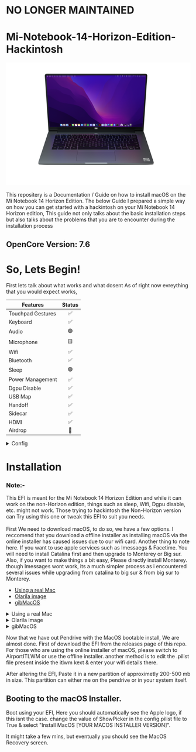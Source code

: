 # NO LONGER MAINTAINED
# Mi-Notebook-14-Horizon-Edition-Hackintosh

![Laptop Image](https://github.com/PhantomZNeuroX/Mi-Notebook-14-Horizon-Edition-Hackintosh/blob/main/Assets/MI%20notebook%20Monterey.png?style=centerme)

This repositery is a Documentation / Guide on how to install macOS on the Mi Notebook 14 Horizon Edition. The below Guide I prepared a simple way on how you can get started with a hackintosh on your Mi Notebook 14 Horizon edition, This guide not only talks about the basic installation steps but also talks about the problems that you are to encounter during the installation process


## OpenCore Version: 7.6

# So, Lets Begin!

First lets talk about what works and what dosent
As of right now evreything that you would expect works,

|   Features     | Status |
| ----------------- | :----:  | 
| Touchpad Gestures |   ✅    |
| Keyboard          |   ✅    |
| Audio             |   🟢    |
| Microphone        |   🟨    |
| Wifi              |   ✅    |
| Bluetooth         |   ✅    |
| Sleep             |   🟢    |
| Power Management  |   ✅    |
| Dgpu Disable      |   ✅    |
| USB Map           |   ✅    |
| Handoff           |   ✅    |
| Sidecar           |   ✅    |
| HDMI              |   ✅    |
| Airdrop           |   🔴    |

<details>
  <summary>Config</summary>
  
</details>

# Installation

### Note:-
This EFI is meant for the Mi Notebook 14 Horizon Edition and while it can work on the non-Horizon edition, things such as sleep, Wifi, Dgpu disable, etc. might not work. Those trying to hackintosh the Non-Horizon version can Try using this one or tweak this EFI to suit you needs.<br>
<br>First We need to download macOS, to do so, we have a few options. I reccomend that you download a offline installer as installing macOS via the online installer has caused issues due to our wifi card. Another thing to note here. If you want to use apple services such as Imessaegs & Facetime. You will need to install Catalina first and then upgrade to Monterey or Big sur. Also, if you want to make things a bit easy, Please directly install Monterey. though Imessages wont work, its a much simpler process as i encountered several issues while upgrading from catalina to big sur & from big sur to Monterey.

* [Using a real Mac](#real)
* [Olarila image](#img)
* [gibMacOS](#gib)

<a name="real"></a>
<details>
<summary>Using a real Mac</summary>
  
  On a real Mac (a functional hackintosh will do as well) Download the installer for the desired version of macOS from the app store using the following links:-<br>
<br>[BigSur](https://apps.apple.com/us/app/macos-big-sur/id1526878132?mt=12) <br>
[Monterey](https://apps.apple.com/us/app/macos-monterey/id1576738294?mt=12)<br>
[Catalina](https://apps.apple.com/sg/app/macos-catalina/id1466841314?mt=12)<br>
  <br>
Now, Insert your flash drive(14gb or more) open a terminal window and type the following depending on the macOS version you downloaded:-

  
      BigSur
      sudo /Applications/Install\ macOS\ Big\ Sur.app/Contents/Resources/createinstallmedia --volume /Volumes/MyVolume

      Catalina
      sudo /Applications/Install\ macOS\ Catalina.app/Contents/Resources/createinstallmedia --volume /Volumes/MyVolume

      Monterey
      sudo /Applications/Install\ macOS\ Monterey.app/Contents/Resources/createinstallmedia --volume /Volumes/MyVolume
  
</details>
<a name="img" ></a>
<details>
  <summary>Olarila image</summary>
  
  Using a image from olarila.com

Olarila is a website that provides easy to use altered versions of macOS, These versions are the same at the core but are easy for hackintoshers like us to use, These can be direcrtly flashed to a pendrive using a program such as etcher. 
<br>Download the desired macOS version from [here](https://www.olarila.com/topic/6278-hackintosh-and-macintosh-olarila-vanilla-images-macos/)

  </details>
  <a name="gib" ></a>
  <details>
  <summary>gibMacOS</summary>
  gibMacOS is a python script that can download macOS components directly from apple
From my experience, gibMacOS is great for online installation of macOS, but i do not recommend using the online installer due to our wifi card. gibMacOS can also download the offline installer of macOS but this method is much more difficult and i wouldnt reccomend it.
<br><br> https://github.com/corpnewt/gibMacOS

  
  </details>

Now that we have out Pendrive with the MacOS bootable install, We are almost done.
First of download the EFI from the releases page of this repo. For those who are using the online installer of macOS, please switch to AirportITLWM or use the offline installer. another method is to edit the .pilist file present inside the itlwm kext & enter your wifi details there.

After altering the EFI, Paste it in a new partition of approximetly 200-500 mb in size. This partition can either me on the pendrive or in your system itself.

## Booting to the macOS Installer.

Boot using your EFI, Here you should automatically see the Apple logo, if this isnt the case. change the value of ShowPicker in the config.pilist file to True & select "Install MacOS [YOUR MACOS INSTALLER VERSION]".

It might take a few mins, but eventually you should see the MacOS Recovery screen. 
